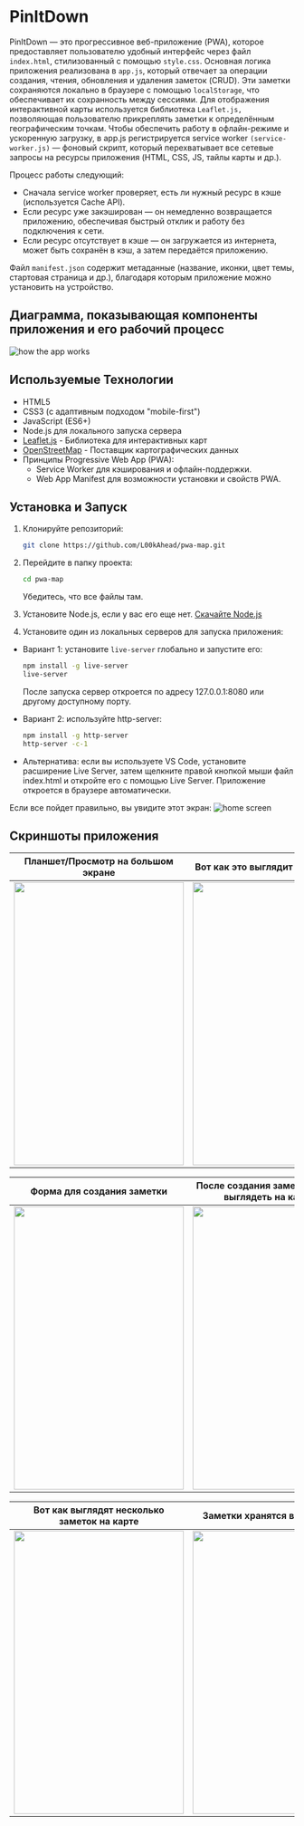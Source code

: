 # PinItDown

PinItDown — это прогрессивное веб-приложение (PWA), которое предоставляет пользователю удобный интерфейс через файл `index.html`, стилизованный с помощью `style.css`. Основная логика приложения реализована в `app.js`, который отвечает за операции создания, чтения, обновления и удаления заметок (CRUD). Эти заметки сохраняются локально в браузере с помощью `localStorage`, что обеспечивает их сохранность между сессиями. Для отображения интерактивной карты используется библиотека `Leaflet.js,` позволяющая пользователю прикреплять заметки к определённым географическим точкам. Чтобы обеспечить работу в офлайн-режиме и ускоренную загрузку, в app.js регистрируется service worker `(service-worker.js)` — фоновый скрипт, который перехватывает все сетевые запросы на ресурсы приложения (HTML, CSS, JS, тайлы карты и др.).

Процесс работы следующий:

* Сначала service worker проверяет, есть ли нужный ресурс в кэше (используется Cache API).
* Если ресурс уже закэширован — он немедленно возвращается приложению, обеспечивая быстрый отклик и работу без подключения к сети.
* Если ресурс отсутствует в кэше — он загружается из интернета, может быть сохранён в кэш, а затем передаётся приложению.

Файл `manifest.json` содержит метаданные (название, иконки, цвет темы, стартовая страница и др.), благодаря которым приложение можно установить на устройство.

## Диаграмма, показывающая компоненты приложения и его рабочий процесс

![how the app works](./diagram/pid-pwa.png)

## Используемые Технологии

* HTML5
* CSS3 (с адаптивным подходом "mobile-first")
* JavaScript (ES6+)
* Node.js для локального запуска сервера
* [Leaflet.js](https://leafletjs.com/) - Библиотека для интерактивных карт
* [OpenStreetMap](https://www.openstreetmap.org/) - Поставщик картографических данных
* Принципы Progressive Web App (PWA):
  * Service Worker для кэширования и офлайн-поддержки.
  * Web App Manifest для возможности установки и свойств PWA.

## Установка и Запуск

1. Клонируйте репозиторий:

    ```bash
    git clone https://github.com/L00kAhead/pwa-map.git
    ```

2. Перейдите в папку проекта:

    ```bash
    cd pwa-map
    ```

    Убедитесь, что все файлы там.

3. Установите Node.js, если у вас его еще нет. [Скачайте Node.js](https://nodejs.org/en/download)

4. Установите один из локальных серверов для запуска приложения:

* Вариант 1: установите `live-server` глобально и запустите его:

    ```bash
    npm install -g live-server
    live-server
    ```

    После запуска сервер откроется по адресу 127.0.0.1:8080 или другому доступному порту.

* Вариант 2: используйте http-server:

    ```bash
    npm install -g http-server
    http-server -c-1
    ```

* Альтернатива: если вы используете VS Code, установите расширение Live Server, затем щелкните правой кнопкой мыши файл index.html и откройте его с помощью Live Server. Приложение откроется в браузере автоматически.

Если все пойдет правильно, вы увидите этот экран:
![home screen](./screenshots/homescreen.png)

## Скриншоты приложения

| **Планшет/Просмотр на большом экране** | **Вот как это выглядит на смартфоне** | **Временный значок. При нажатии на карту** |
|:--------------------------------------:|:--------------------------------------:|:------------------------------------------:|
| <img src="screenshots/homescreen.png" width="300" height="500"/> | <img src="screenshots/mobile-view.png" width="300" height="500"/> | <img src="screenshots/temp-icon.png" width="300" height="500"/> |

| **Форма для создания заметки** | **После создания заметки она будет выглядеть на карте так** | **Редактировать заметку** |
|:-----------------------------:|:------------------------------------------------------:|:--------------------------:|
| <img src="screenshots/note-form.png" width="300" height="500"/> | <img src="screenshots/tap-to-see-created-note.png" width="300" height="500"/> | <img src="screenshots/edit-delete-note.png" width="300" height="500"/> |

| **Вот как выглядят несколько заметок на карте** | **Заметки хранятся в localStorage** | **Ресурсы кэшируются в хранилище** |
|:----------------------:|:----------------------------------:|:----------------------------------:|
| <img src="screenshots/multiple-notes.png" width="300" height="500"/> | <img src="screenshots/localStorage.png" width="300" height="500"/> | <img src="screenshots/cacheStorage.png" width="300" height="500"/> |

